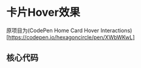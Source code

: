 # 卡片Hover效果

原项目为(CodePen Home
Card Hover Interactions)[https://codepen.io/hexagoncircle/pen/XWbWKwL]

## 核心代码

```

```

  